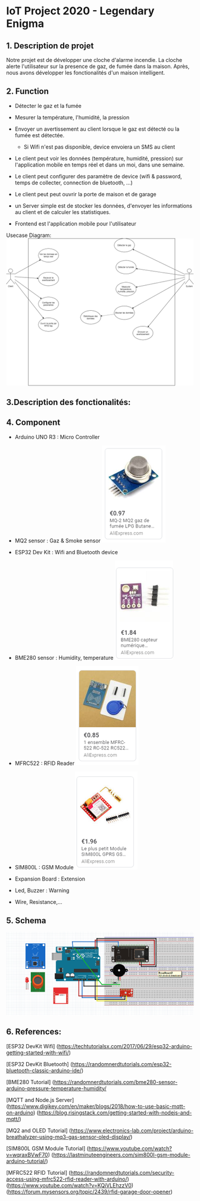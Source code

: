 # IoT Project 2020 - Legendary Enigma

## 1. Description de projet
Notre projet est de développer une cloche d'alarme incendie. La cloche alerte l'utilisateur sur la presence de gaz, de fumée dans la maison.
Après, nous avons développer les fonctionalités d'un maison intelligent.

## 2. Function
- Détecter le gaz et la fumée

- Mesurer la température, l'humidité, la pression

- Envoyer un avertissement au client lorsque le gaz est détecté ou la fumée est détectée.
	+ Si Wifi n'est pas disponible, device envoiera un SMS au client
	
- Le client peut voir les données (température, humidité, pression) sur l'application mobile en temps réel et dans un moi, dans une semaine.

- Le client peut configurer des paramètre de device (wifi & password, temps de collecter, connection de bluetooth, ...)

- Le client peut peut ouvrir la porte de maison et de garage

- un Server simple est de stocker les données, d'envoyer les informations au client et de calculer les statistiques.

- Frontend est l'application mobile pour l'utilisateur

Usecase Diagram:
![Usecase Diagram](image/UC_diagram.png)

## 3.Description des fonctionalités:


## 4. Component
- Arduino UNO R3 	: Micro Controller

- MQ2 sensor 		: Gaz & Smoke sensor
![MQ2 Sensor](image/MQ-2.png)

- ESP32 Dev Kit 	: Wifi and Bluetooth device

- BME280 sensor		: Humidity, temperature
![BME280](image/BME280.png)

- MFRC522 			: RFID Reader
![MFRC522 _ RFID](image/MFRC522_RFID.png)

- SIM800L 			: GSM Module
![800L GSM Module](image/800L_GSM_Module.png)

- Expansion Board	: Extension

- Led, Buzzer 		: Warning

- Wire, Resistance,...


## 5. Schema
![Schematic](image/schema.png)

## 6. References:

[ESP32 DevKit Wifi]
(https://techtutorialsx.com/2017/06/29/esp32-arduino-getting-started-with-wifi/)

[ESP32 DevKit Bluetooth]
(https://randomnerdtutorials.com/esp32-bluetooth-classic-arduino-ide/)

[BME280 Tutorial]
(https://randomnerdtutorials.com/bme280-sensor-arduino-pressure-temperature-humidity/

[MQTT and Node.js Server]
(https://www.digikey.com/en/maker/blogs/2018/how-to-use-basic-mqtt-on-arduino)
(https://blog.risingstack.com/getting-started-with-nodejs-and-mqtt/)

[MQ2 and OLED Tutorial]
(https://www.electronics-lab.com/project/arduino-breathalyzer-using-mq3-gas-sensor-oled-display/)

[SIM800L GSM Module Tutorial]
(https://www.youtube.com/watch?v=wqraxBVwF70)
(https://lastminuteengineers.com/sim800l-gsm-module-arduino-tutorial/)

[MFRC522 RFID Tutorial]
(https://randomnerdtutorials.com/security-access-using-mfrc522-rfid-reader-with-arduino/)
(https://www.youtube.com/watch?v=KQiVLEhzzV0)
(https://forum.mysensors.org/topic/2439/rfid-garage-door-opener)
